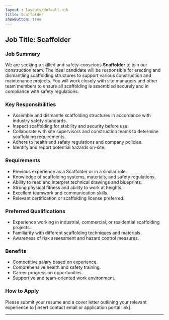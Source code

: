 ```yaml
---
layout : layouts/default.njk
title: Scaffolder
showButton: true
---
```


## Job Title: Scaffolder

### Job Summary
We are seeking a skilled and safety-conscious **Scaffolder** to join our construction team. The ideal candidate will be responsible for erecting and dismantling scaffolding structures to support various construction and maintenance projects. You will work closely with site managers and other team members to ensure all scaffolding is assembled securely and in compliance with safety regulations.

### Key Responsibilities

- Assemble and dismantle scaffolding structures in accordance with industry safety standards.
- Inspect scaffolding for stability and security before use.
- Collaborate with site supervisors and construction teams to determine scaffolding requirements.
- Adhere to health and safety regulations and company policies.
- Identify and report potential hazards on-site.

### Requirements

- Previous experience as a Scaffolder or in a similar role.
- Knowledge of scaffolding systems, materials, and safety regulations.
- Ability to read and interpret technical drawings and blueprints.
- Strong physical fitness and ability to work at heights.
- Excellent teamwork and communication skills.
- Relevant certification or scaffolding license preferred.

### Preferred Qualifications

- Experience working in industrial, commercial, or residential scaffolding projects.
- Familiarity with different scaffolding techniques and materials.
- Awareness of risk assessment and hazard control measures.

### Benefits

- Competitive salary based on experience.
- Comprehensive health and safety training.
- Career progression opportunities.
- Supportive and team-oriented work environment.

### How to Apply
Please submit your resume and a cover letter outlining your relevant experience to [insert contact email or application portal link].

---

